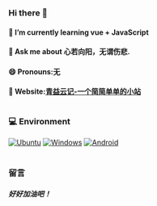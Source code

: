 ### Hi there 👋


#### 🌱 I’m currently learning vue + JavaScript
#### 💬 Ask me about 心若向阳，无谓伤悲.
#### 😄 Pronouns:无
#### 👀 Website:[青益云记-一个简简单单的小站](https://www.idkzr.com/)
#


### 💻 Environment
[![Ubuntu](https://img.shields.io/badge/Env-Ubuntu-FFD700?style=flat-square&logo=Ubuntu&logoColor=FFFFFF&labelColor=FFD700)](https://www.ubuntu.org/)
[![Windows](https://img.shields.io/badge/Env-Windows-00BBFF?style=flat-square&logo=Windows&logoColor=FFFFFF&labelColor=00BBFF)](https://www.microsoft.com/windows10)
[![Android](https://img.shields.io/badge/Env-Android-00C000?style=flat-square&logo=android&logoColor=FFFFFF&labelColor=00C000)](https://www.android.com/android-11/)
#

### 留言
##### 好好加油吧！
